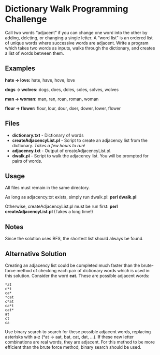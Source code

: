 # Dictionary Walk Programming Challenge

Call two words “adjacent” if you can change one word into the other by adding, deleting, or changing a single letter.  A “word list” is an ordered list of unique words where successive words are adjacent. Write a program which takes two words as inputs, walks through the dictionary, and creates a list of words between them.

## Examples

**hate -> love:** hate, have, hove, love

**dogs -> wolves:** dogs, does, doles, soles, solves, wolves

**man -> woman:** man, ran, roan, roman, woman

**flour -> flower:** flour, lour, dour, doer, dower, lower, flower

## Files

* **dictionary.txt** - Dictionary of words
* **createAdjacencyList.pl** - Script to create an adjacency list from the dictionary.  *Takes a few hours to run!*
* **adjacency.txt** - Output of createAdjacencyList.pl.
* **dwalk.pl** - Script to walk the adjacency list. You will be prompted for pairs of words.

## Usage

All files must remain in the same directory.

As long as adjacency.txt exists, simply run dwalk.pl: **perl dwalk.pl**

Otherwise, createAdjacencyList.pl must be run first: **perl createAdjacencyList.pl** (Takes a long time!)

## Notes

Since the solution uses BFS, the shortest list should always be found.

## Alternative Solution

Creating an adjacency list could be completed much faster than the brute-force method of checking each pair of dictionary words which is used in this solution.  Consider the word **cat**.  These are possible adjacent words:

	*at
	c*t
	ca*
	*cat
	c*at
	ca*t
	cat*
	at
	ct
	ca

Use binary search to search for these possible adjacent words, replacing asterisks with a-z (*at -> aat, bat, cat, dat, ...).  If these new letter combinations are real words, they are adjacent.  For this method to be more efficient than the brute force method, binary search should be used.
